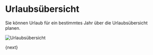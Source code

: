<!-- add-breadcrumbs -->
# Urlaubsübersicht


Sie können Urlaub für ein bestimmtes Jahr über die Urlaubsübersicht planen.

<img class="screenshot" alt="Urlaubsübersicht" src="{{docs_base_url}}/v13/assets/img/human-resources/holiday-list.png">

{next}
